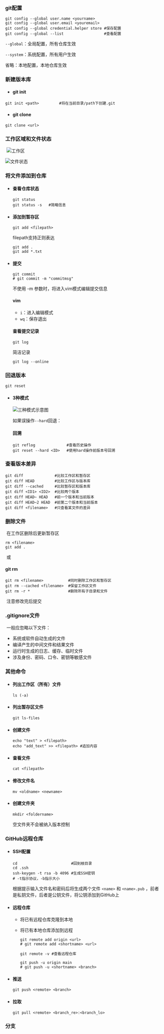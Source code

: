 ### git配置



```shell
git config --global user.name <yourname>
git config --global user.email <youremail>
git config --global credential.helper store #保存配置
git config --global --list                  #查看配置
```

` --global `：全局配置，所有仓库生效

` --system `：系统配置，所有用户生效

省略：本地配置，本地仓库生效



### 新建版本库

- #### git init

``` shell
git init <path>			#将在当前目录/path下创建.git
```

- #### git clone

```shell 
git clone <url>
```



### 工作区域和文件状态

​	![工作区](./img/workstream.png)



![文件状态](./img/filetype.png)



### 将文件添加到仓库



- #### 查看仓库状态

  ``` shell
  git status
  git status -s	  #简略信息
  ```

- #### 添加到暂存区

  ```shell 
  git add <filepath> 
  ```

  filepath支持正则表达

  ```shell
  git add .
  git add *.txt
  ```

- #### 提交

  ```shell 
  git commit
  # git commit -m "commitmsg"
  ```

  不使用 -m 参数时，将进入vim模式编辑提交信息

  #### vim

  -  ` i `：进入编辑模式
  - ` wq `：保存退出

  #### 查看提交记录

  ```shell
  git log
  ```

  简洁记录

  ```shell
  git log --online
  ```



### 回退版本

``` shell
git reset
```

- #### 3种模式

  ![三种模式示意图](./img/resetmode.png)

  如果误操作` --hard `回退：

  #### 回溯

  ```shell
  git reflog              #查看历史操作
  git reset --hard <ID>   #使用hard操作前版本号回溯
  ```



### 查看版本差异

```shell
git diff              #比较工作区和暂存区
git diff HEAD         #比较工作区与版本库
git diff --cached     #比较暂存区和版本库
git diff <ID1> <ID2>  #比较两个版本
git diff HEAD~ HEAD   #前一个版本和当前版本
git diff HEAD~2 HEAD  #前第二个版本和当前版本
git diff <filename>   #只查看某文件的差异
```



### 删除文件

​	在工作区删除后更新暂存区

```shell
rm <filename>
git add .
```

​	或

#### 	git rm

```shell
git rm <filename>           #同时删除工作区和暂存区
git rm --cached <filename>  #保留工作区文件
git rm -r *                 #删除所有子目录和文件
```

​	注意修改完后提交

### .gitignore文件

​	一般应忽略以下文件：

- 系统或软件自动生成的文件
- 编译产生的中间文件和结果文件
- 运行时生成的日志、缓存、临时文件
- 涉及身份、密码、口令、密钥等敏感文件

### 其他命令

- #### 列出工作区（所有）文件

  ```shell
  ls (-a)
  ```

- #### 列出暂存区文件

  ```shell
  git ls-files
  ```

- #### 创建文件

  ```shell
  echo "text" > <filepath>
  echo "add_text" >> <filepath> #追加内容
  ```

- #### 查看文件

  ```shell
  cat <filepath>
  ```

- #### 修改文件名

  ```shell 
  mv <oldname> <newname>
  ```

- #### 创建文件夹

  ```shell
  mkdir <foldername>
  ```

  空文件夹不会被纳入版本控制







### GitHub远程仓库

- #### SSH配置

  ```shell
  cd                        #回到根目录
  cd .ssh
  ssh-keygen -t rsa -b 4096 #生成SSH密钥
  # -t指示协议，-b指示大小
  ```

  根据提示输入文件名和密码后将生成两个文件 ` <name> ` 和 ` <name>.pub ` ，前者是私钥文件，后者是公钥文件，将公钥添加到GitHub上

- #### 远程仓库

  - 将已有远程仓库克隆到本地

  - 将已有本地仓库添加到远程

    ```shell
    git remote add origin <url>
    # git remote add <shortname> <url>
    
    git remote -v #查看远程仓库
    
    git push -u origin main
    # git push -u <shortname> <branch>
    ```

- #### 推送

  ```shell
  git push <remote> <branch>
  ```

- #### 拉取

  ```shell
  git pull <remote> <branch_re>:<branch_lo>
  ```







### 分支
